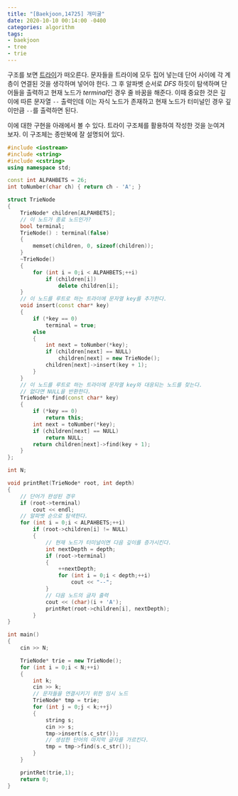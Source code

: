 ```yaml
---
title: "[Baekjoon,14725] 개미굴"
date: 2020-10-10 00:14:00 -0400
categories: algorithm 
tags:
- baekjoon 
- tree
- trie
---
```


구조를 보면 [트라이](https://www.crocus.co.kr/1053)가 떠오른다. 
문자들을 트라이에 모두 집어 넣는데 단어 사이에 각 계층이 연결된 것을 생각하며 넣어야 한다. 
그 후 알파벳 순서로 $DFS$ 하듯이 탐색하며 단어들을 출력하고 현재 노드가 $terminal$인 경우 줄 바꿈을 해준다. 
이때 중요한 것은 깊이에 따른 문자열 `--` 출력인데 이는 자식 노드가 존재하고 현재 노드가 터미널인 경우 깊이만큼 `--`를 출력하면 된다. 

이에 대한 구현을 아래에서 볼 수 있다. 트라이 구조체를 활용하여 작성한 것을 눈여겨 보자. 이 구조체는 종만북에 잘 설명되어 있다. 
```cpp
#include <iostream>
#include <string>
#include <cstring>
using namespace std;

const int ALPAHBETS = 26;
int toNumber(char ch) { return ch - 'A'; }

struct TrieNode
{
	TrieNode* children[ALPAHBETS];
	// 이 노드가 종료 노드인가?
	bool terminal;
	TrieNode() : terminal(false)
	{
		memset(children, 0, sizeof(children));
	}
	~TrieNode()
	{
		for (int i = 0;i < ALPAHBETS;++i)
			if (children[i])
				delete children[i];
	}
	// 이 노드를 루트로 하는 트라이에 문자열 key를 추가한다.
	void insert(const char* key)
	{
		if (*key == 0)
			terminal = true;
		else
		{
			int next = toNumber(*key);
			if (children[next] == NULL)
				children[next] = new TrieNode();
			children[next]->insert(key + 1);
		}
	}
	// 이 노드를 루트로 하는 트라이에 문자열 key와 대응되는 노드를 찾는다.
	// 없다면 NULL을 반환한다.
	TrieNode* find(const char* key)
	{
		if (*key == 0)
			return this;
		int next = toNumber(*key);
		if (children[next] == NULL)
			return NULL;
		return children[next]->find(key + 1);
	}
};

int N;

void printRet(TrieNode* root, int depth)
{
	// 단어가 완성된 경우
	if (root->terminal)
		cout << endl;
	// 알파벳 순으로 탐색한다. 
	for (int i = 0;i < ALPAHBETS;++i)
		if (root->children[i] != NULL)
		{
			// 현재 노드가 터미널이면 다음 깊이를 증가시킨다. 
			int nextDepth = depth;
			if (root->terminal)
			{
				++nextDepth;
				for (int i = 0;i < depth;++i)
					cout << "--";
			}
			// 다음 노드의 글자 출력 
			cout << (char)(i + 'A');
			printRet(root->children[i], nextDepth);
		}
}

int main()
{
	cin >> N;

	TrieNode* trie = new TrieNode();
	for (int i = 0;i < N;++i)
	{
		int k;
		cin >> k;
		// 문자들을 연결시키기 위한 임시 노드
		TrieNode* tmp = trie;
		for (int j = 0;j < k;++j)
		{
			string s;
			cin >> s;
			tmp->insert(s.c_str());
			// 생성한 단어의 마지막 글자를 가르킨다. 
			tmp = tmp->find(s.c_str());
		}
	}

	printRet(trie,1);
	return 0;
}
```
